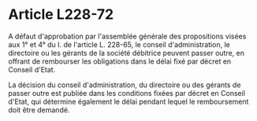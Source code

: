 # Article L228-72

A défaut d'approbation par l'assemblée générale des propositions visées aux 1° et 4° du I. de l'article L. 228-65, le conseil d'administration, le directoire ou les gérants de la société débitrice peuvent passer outre, en offrant de rembourser les obligations dans le délai fixé par décret en Conseil d'Etat.

La décision du conseil d'administration, du directoire ou des gérants de passer outre est publiée dans les conditions fixées par décret en Conseil d'Etat, qui détermine également le délai pendant lequel le remboursement doit être demandé.
